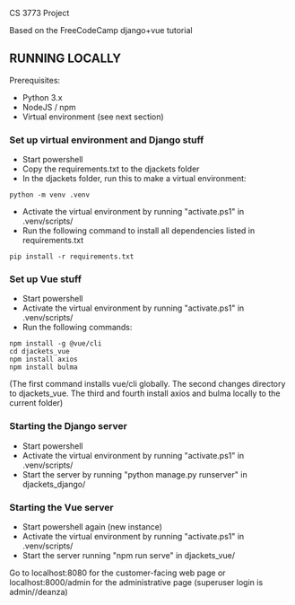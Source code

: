 CS 3773 Project

Based on the FreeCodeCamp django+vue tutorial

## RUNNING LOCALLY ##

Prerequisites:
- Python 3.x
- NodeJS / npm
- Virtual environment (see next section)

### Set up virtual environment and Django stuff ###
- Start powershell
- Copy the requirements.txt to the djackets folder
- In the djackets folder, run this to make a virtual environment:
```
python -m venv .venv
```
- Activate the virtual environment by running "activate.ps1" in .venv/scripts/ 
- Run the following command to install all dependencies listed in requirements.txt
```
pip install -r requirements.txt
```

### Set up Vue stuff ###
- Start powershell
- Activate the virtual environment by running "activate.ps1" in .venv/scripts/
- Run the following commands:
```
npm install -g @vue/cli
cd djackets_vue
npm install axios
npm install bulma
```
(The first command installs vue/cli globally. The second changes directory to djackets_vue. The third and fourth install axios and bulma locally to the current folder)

### Starting the Django server ###
- Start powershell
- Activate the virtual environment by running "activate.ps1" in .venv/scripts/ 
- Start the server by running "python manage.py runserver" in djackets_django/

### Starting the Vue server ###
- Start powershell again (new instance)
- Activate the virtual environment by running "activate.ps1" in .venv/scripts/
- Start the server running "npm run serve" in djackets_vue/

Go to localhost:8080 for the customer-facing web page or localhost:8000/admin for the administrative page (superuser login is admin//deanza)
